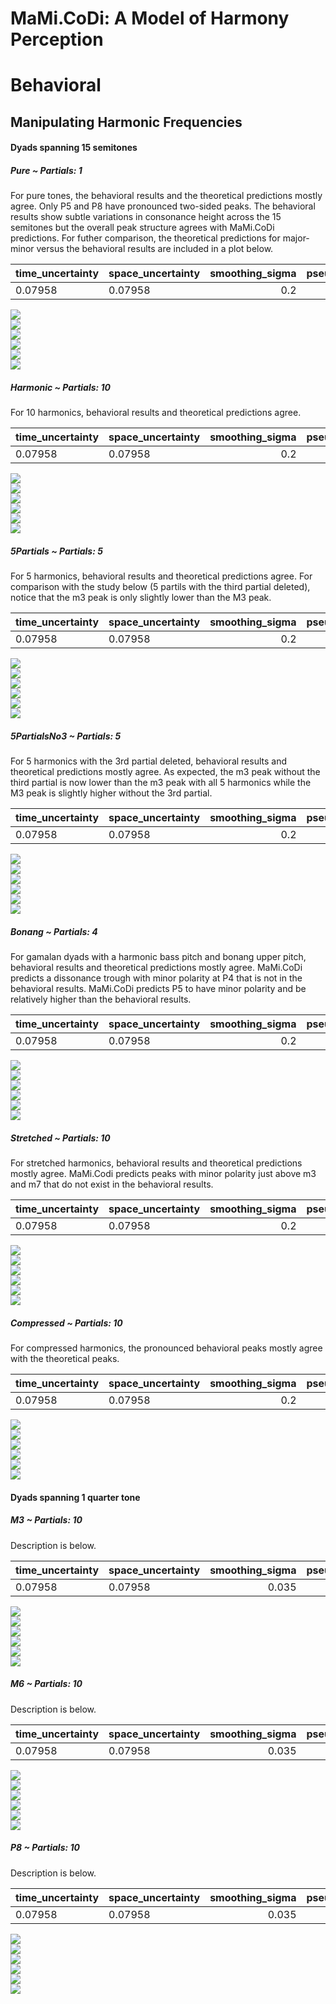 MaMi.CoDi: A Model of Harmony Perception
================

# Behavioral

## Manipulating Harmonic Frequencies

#### Dyads spanning 15 semitones

##### Pure ~ Partials: 1

For pure tones, the behavioral results and the theoretical predictions
mostly agree. Only P5 and P8 have pronounced two-sided peaks. The
behavioral results show subtle variations in consonance height across
the 15 semitones but the overall peak structure agrees with MaMi.CoDi
predictions. For futher comparison, the theoretical predictions for
major-minor versus the behavioral results are included in a plot below.

| time_uncertainty | space_uncertainty | smoothing_sigma | pseudo_octave |
|:-----------------|:------------------|----------------:|--------------:|
| 0.07958          | 0.07958           |             0.2 |             2 |

![](man/figures/README-unnamed-chunk-4-1.png)<!-- -->  
![](man/figures/README-unnamed-chunk-4-2.png)<!-- -->  
![](man/figures/README-unnamed-chunk-4-3.png)<!-- -->  
![](man/figures/README-unnamed-chunk-4-4.png)<!-- -->  
![](man/figures/README-unnamed-chunk-4-5.png)<!-- -->  
![](man/figures/README-unnamed-chunk-4-6.png)<!-- -->

##### Harmonic ~ Partials: 10

For 10 harmonics, behavioral results and theoretical predictions agree.

| time_uncertainty | space_uncertainty | smoothing_sigma | pseudo_octave |
|:-----------------|:------------------|----------------:|--------------:|
| 0.07958          | 0.07958           |             0.2 |             2 |

![](man/figures/README-unnamed-chunk-4-7.png)<!-- -->  
![](man/figures/README-unnamed-chunk-4-8.png)<!-- -->  
![](man/figures/README-unnamed-chunk-4-9.png)<!-- -->  
![](man/figures/README-unnamed-chunk-4-10.png)<!-- -->  
![](man/figures/README-unnamed-chunk-4-11.png)<!-- -->  
![](man/figures/README-unnamed-chunk-4-12.png)<!-- -->

##### 5Partials ~ Partials: 5

For 5 harmonics, behavioral results and theoretical predictions agree.
For comparison with the study below (5 partils with the third partial
deleted), notice that the m3 peak is only slightly lower than the M3
peak.

| time_uncertainty | space_uncertainty | smoothing_sigma | pseudo_octave |
|:-----------------|:------------------|----------------:|--------------:|
| 0.07958          | 0.07958           |             0.2 |             2 |

![](man/figures/README-unnamed-chunk-4-13.png)<!-- -->  
![](man/figures/README-unnamed-chunk-4-14.png)<!-- -->  
![](man/figures/README-unnamed-chunk-4-15.png)<!-- -->  
![](man/figures/README-unnamed-chunk-4-16.png)<!-- -->  
![](man/figures/README-unnamed-chunk-4-17.png)<!-- -->  
![](man/figures/README-unnamed-chunk-4-18.png)<!-- -->

##### 5PartialsNo3 ~ Partials: 5

For 5 harmonics with the 3rd partial deleted, behavioral results and
theoretical predictions mostly agree. As expected, the m3 peak without
the third partial is now lower than the m3 peak with all 5 harmonics
while the M3 peak is slightly higher without the 3rd partial.

| time_uncertainty | space_uncertainty | smoothing_sigma | pseudo_octave |
|:-----------------|:------------------|----------------:|--------------:|
| 0.07958          | 0.07958           |             0.2 |             2 |

![](man/figures/README-unnamed-chunk-4-19.png)<!-- -->  
![](man/figures/README-unnamed-chunk-4-20.png)<!-- -->  
![](man/figures/README-unnamed-chunk-4-21.png)<!-- -->  
![](man/figures/README-unnamed-chunk-4-22.png)<!-- -->  
![](man/figures/README-unnamed-chunk-4-23.png)<!-- -->  
![](man/figures/README-unnamed-chunk-4-24.png)<!-- -->

##### Bonang ~ Partials: 4

For gamalan dyads with a harmonic bass pitch and bonang upper pitch,
behavioral results and theoretical predictions mostly agree. MaMi.CoDi
predicts a dissonance trough with minor polarity at P4 that is not in
the behavioral results. MaMi.CoDi predicts P5 to have minor polarity and
be relatively higher than the behavioral results.

| time_uncertainty | space_uncertainty | smoothing_sigma | pseudo_octave |
|:-----------------|:------------------|----------------:|--------------:|
| 0.07958          | 0.07958           |             0.2 |      1.851852 |

![](man/figures/README-unnamed-chunk-4-25.png)<!-- -->  
![](man/figures/README-unnamed-chunk-4-26.png)<!-- -->  
![](man/figures/README-unnamed-chunk-4-27.png)<!-- -->  
![](man/figures/README-unnamed-chunk-4-28.png)<!-- -->  
![](man/figures/README-unnamed-chunk-4-29.png)<!-- -->  
![](man/figures/README-unnamed-chunk-4-30.png)<!-- -->

##### Stretched ~ Partials: 10

For stretched harmonics, behavioral results and theoretical predictions
mostly agree. MaMi.Codi predicts peaks with minor polarity just above m3
and m7 that do not exist in the behavioral results.

| time_uncertainty | space_uncertainty | smoothing_sigma | pseudo_octave |
|:-----------------|:------------------|----------------:|--------------:|
| 0.07958          | 0.07958           |             0.2 |           2.1 |

![](man/figures/README-unnamed-chunk-4-31.png)<!-- -->  
![](man/figures/README-unnamed-chunk-4-32.png)<!-- -->  
![](man/figures/README-unnamed-chunk-4-33.png)<!-- -->  
![](man/figures/README-unnamed-chunk-4-34.png)<!-- -->  
![](man/figures/README-unnamed-chunk-4-35.png)<!-- -->  
![](man/figures/README-unnamed-chunk-4-36.png)<!-- -->

##### Compressed ~ Partials: 10

For compressed harmonics, the pronounced behavioral peaks mostly agree
with the theoretical peaks.

| time_uncertainty | space_uncertainty | smoothing_sigma | pseudo_octave |
|:-----------------|:------------------|----------------:|--------------:|
| 0.07958          | 0.07958           |             0.2 |           1.9 |

![](man/figures/README-unnamed-chunk-4-37.png)<!-- -->  
![](man/figures/README-unnamed-chunk-4-38.png)<!-- -->  
![](man/figures/README-unnamed-chunk-4-39.png)<!-- -->  
![](man/figures/README-unnamed-chunk-4-40.png)<!-- -->  
![](man/figures/README-unnamed-chunk-4-41.png)<!-- -->  
![](man/figures/README-unnamed-chunk-4-42.png)<!-- -->

#### Dyads spanning 1 quarter tone

##### M3 ~ Partials: 10

Description is below.

| time_uncertainty | space_uncertainty | smoothing_sigma | pseudo_octave |
|:-----------------|:------------------|----------------:|--------------:|
| 0.07958          | 0.07958           |           0.035 |             2 |

![](man/figures/README-unnamed-chunk-4-43.png)<!-- -->  
![](man/figures/README-unnamed-chunk-4-44.png)<!-- -->  
![](man/figures/README-unnamed-chunk-4-45.png)<!-- -->  
![](man/figures/README-unnamed-chunk-4-46.png)<!-- -->  
![](man/figures/README-unnamed-chunk-4-47.png)<!-- -->  
![](man/figures/README-unnamed-chunk-4-48.png)<!-- -->

##### M6 ~ Partials: 10

Description is below.

| time_uncertainty | space_uncertainty | smoothing_sigma | pseudo_octave |
|:-----------------|:------------------|----------------:|--------------:|
| 0.07958          | 0.07958           |           0.035 |             2 |

![](man/figures/README-unnamed-chunk-4-49.png)<!-- -->  
![](man/figures/README-unnamed-chunk-4-50.png)<!-- -->  
![](man/figures/README-unnamed-chunk-4-51.png)<!-- -->  
![](man/figures/README-unnamed-chunk-4-52.png)<!-- -->  
![](man/figures/README-unnamed-chunk-4-53.png)<!-- -->  
![](man/figures/README-unnamed-chunk-4-54.png)<!-- -->

##### P8 ~ Partials: 10

Description is below.

| time_uncertainty | space_uncertainty | smoothing_sigma | pseudo_octave |
|:-----------------|:------------------|----------------:|--------------:|
| 0.07958          | 0.07958           |           0.035 |             2 |

![](man/figures/README-unnamed-chunk-4-55.png)<!-- -->  
![](man/figures/README-unnamed-chunk-4-56.png)<!-- -->  
![](man/figures/README-unnamed-chunk-4-57.png)<!-- -->  
![](man/figures/README-unnamed-chunk-4-58.png)<!-- -->  
![](man/figures/README-unnamed-chunk-4-59.png)<!-- -->  
![](man/figures/README-unnamed-chunk-4-60.png)<!-- -->

